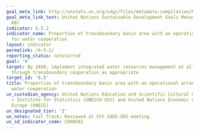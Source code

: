 ```yaml
---
goal_meta_link: http://unstats.un.org/sdgs/files/metadata-compilation/Metadata-Goal-6.pdf
goal_meta_link_text: United Nations Sustainable Development Goals Metadata (PDF 429
  KB)
indicator: 6.5.2
indicator_name: Proportion of transboundary basin area with an operational arrangement
  for water cooperation
layout: indicator
permalink: /6-5-2/
reporting_status: notstarted
goal: '6'
target: By 2030, implement integrated water resources management at all levels, including
  through transboundary cooperation as appropriate
target_id: '6.5'
title: Proportion of transboundary basin area with an operational arrangement for
  water cooperation
un_custodian_agency: United Nations Education and Scientific Cultural Organisation
  - Institute for Statistics (UNESCO-UIS) and United Nations Economic Commission for
  Europe (UNECE)
un_designated_tier: '2'
un_notes: Fast Track; Reviewed at 5th IAEG-SDG meeting
un_sd_indicator_code: C060502
---
```

